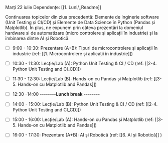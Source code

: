 Marți 22 iulie
Dependențe: [[1. Luni/_Readme]]

Continuarea topicelor din ziua precedentă: Elemente de Inginerie software (Unit Testing și CI/CD) și Elemente de Data Science în Python (Pandas și Matplotlib). În plus, ne expunem prin câteva prezentări la domeniul hardware si de automatizare (micro controlere și aplicații în industrie) și la îmbinarea dintre AI și Robotică.

- [ ] 9:00 - 10:30:  Prezentare (A+B): Tipuri de microcontrolere și aplicații în industrie (ref: [[1. Microcontrolere și aplicații în industrie]])
- [ ] 10:30 - 11:30: Lecție/Lab (A): Python Unit Testing & CI / CD (ref: [[2-4. Python Unit Testing and CI_CD]])
- [ ] 11:30 - 12:30: Lecție/Lab (B): Hands-on cu Pandas și Matplotlib (ref: [[3-5. Hands-on cu Matplotlib and Pandas]])

- [ ] 12:30 -14:00 --------**Lunch break** --------
 
- [ ] 14:00 - 15:00: Lecție/Lab (B): Python Unit Testing & CI / CD (ref: [[2-4. Python Unit Testing and CI_CD]])
- [ ] 15:00 - 16:00: Lecție/Lab (A): Hands-on cu Pandas și Matplotlib (ref: [[3-5. Hands-on cu Matplotlib and Pandas]])
- [ ] 16:00 - 17:30: Prezentare (A+B): AI și Robotică (ref: [[6. AI și Robotică]] )
